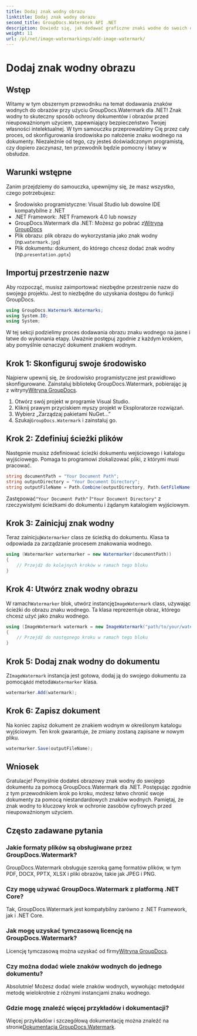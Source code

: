 ```yaml
---
title: Dodaj znak wodny obrazu
linktitle: Dodaj znak wodny obrazu
second_title: GroupDocs.Watermark API .NET
description: Dowiedz się, jak dodawać graficzne znaki wodne do swoich dokumentów za pomocą GroupDocs.Watermark dla platformy .NET, korzystając ze szczegółowego samouczka krok po kroku.
weight: 11
url: /pl/net/image-watermarkings/add-image-watermark/
---
```


# Dodaj znak wodny obrazu

## Wstęp
Witamy w tym obszernym przewodniku na temat dodawania znaków wodnych do obrazów przy użyciu GroupDocs.Watermark dla .NET! Znak wodny to skuteczny sposób ochrony dokumentów i obrazów przed nieupoważnionym użyciem, zapewniający bezpieczeństwo Twojej własności intelektualnej. W tym samouczku przeprowadzimy Cię przez cały proces, od skonfigurowania środowiska po nałożenie znaku wodnego na dokumenty. Niezależnie od tego, czy jesteś doświadczonym programistą, czy dopiero zaczynasz, ten przewodnik będzie pomocny i łatwy w obsłudze.
## Warunki wstępne
Zanim przejdziemy do samouczka, upewnijmy się, że masz wszystko, czego potrzebujesz:
- Środowisko programistyczne: Visual Studio lub dowolne IDE kompatybilne z .NET
- .NET Framework: .NET Framework 4.0 lub nowszy
-  GroupDocs.Watermark dla .NET: Możesz go pobrać z[Witryna GroupDocs](https://releases.groupdocs.com/Watermark/net/)
-  Plik obrazu: plik obrazu do wykorzystania jako znak wodny (np.`watermark.jpg`)
- Plik dokumentu: dokument, do którego chcesz dodać znak wodny (np.`presentation.pptx`)
## Importuj przestrzenie nazw
Aby rozpocząć, musisz zaimportować niezbędne przestrzenie nazw do swojego projektu. Jest to niezbędne do uzyskania dostępu do funkcji GroupDocs.
```csharp
using GroupDocs.Watermark.Watermarks;
using System.IO;
using System;
```
W tej sekcji podzielimy proces dodawania obrazu znaku wodnego na jasne i łatwe do wykonania etapy. Uważnie postępuj zgodnie z każdym krokiem, aby pomyślnie oznaczyć dokument znakiem wodnym.
## Krok 1: Skonfiguruj swoje środowisko
 Najpierw upewnij się, że środowisko programistyczne jest prawidłowo skonfigurowane. Zainstaluj bibliotekę GroupDocs.Watermark, pobierając ją z witryny[Witryna GroupDocs](https://releases.groupdocs.com/Watermark/net/).
1. Otwórz swój projekt w programie Visual Studio.
2. Kliknij prawym przyciskiem myszy projekt w Eksploratorze rozwiązań.
3. Wybierz „Zarządzaj pakietami NuGet…”
4.  Szukaj`GroupDocs.Watermark` i zainstaluj go.
## Krok 2: Zdefiniuj ścieżki plików
Następnie musisz zdefiniować ścieżki dokumentu wejściowego i katalogu wyjściowego. Pomaga to programowi zlokalizować pliki, z którymi musi pracować.
```csharp
string documentPath = "Your Document Path";
string outputDirectory = "Your Document Directory";
string outputFileName = Path.Combine(outputDirectory, Path.GetFileName(documentPath));
```
 Zastępować`"Your Document Path"` I`"Your Document Directory"` z rzeczywistymi ścieżkami do dokumentu i żądanym katalogiem wyjściowym.
## Krok 3: Zainicjuj znak wodny
Teraz zainicjuj`Watermarker` class ze ścieżką do dokumentu. Klasa ta odpowiada za zarządzanie procesem znakowania wodnego.
```csharp
using (Watermarker watermarker = new Watermarker(documentPath))
{
    // Przejdź do kolejnych kroków w ramach tego bloku
}
```
## Krok 4: Utwórz znak wodny obrazu
 W ramach`Watermarker` blok, utwórz instancję`ImageWatermark` class, używając ścieżki do obrazu znaku wodnego. Ta klasa reprezentuje obraz, którego chcesz użyć jako znaku wodnego.
```csharp
using (ImageWatermark watermark = new ImageWatermark("path/to/your/watermark.jpg"))
{
    // Przejdź do następnego kroku w ramach tego bloku
}
```
## Krok 5: Dodaj znak wodny do dokumentu
 Z`ImageWatermark` instancja jest gotowa, dodaj ją do swojego dokumentu za pomocą`Add` metoda`Watermarker` klasa.
```csharp
watermarker.Add(watermark);
```
## Krok 6: Zapisz dokument
Na koniec zapisz dokument ze znakiem wodnym w określonym katalogu wyjściowym. Ten krok gwarantuje, że zmiany zostaną zapisane w nowym pliku.
```csharp
watermarker.Save(outputFileName);
```
## Wniosek
Gratulacje! Pomyślnie dodałeś obrazowy znak wodny do swojego dokumentu za pomocą GroupDocs.Watermark dla .NET. Postępując zgodnie z tym przewodnikiem krok po kroku, możesz łatwo chronić swoje dokumenty za pomocą niestandardowych znaków wodnych. Pamiętaj, że znak wodny to kluczowy krok w ochronie zasobów cyfrowych przed nieupoważnionym użyciem.

## Często zadawane pytania
### Jakie formaty plików są obsługiwane przez GroupDocs.Watermark?
GroupDocs.Watermark obsługuje szeroką gamę formatów plików, w tym PDF, DOCX, PPTX, XLSX i pliki obrazów, takie jak JPEG i PNG.
### Czy mogę używać GroupDocs.Watermark z platformą .NET Core?
Tak, GroupDocs.Watermark jest kompatybilny zarówno z .NET Framework, jak i .NET Core.
### Jak mogę uzyskać tymczasową licencję na GroupDocs.Watermark?
 Licencję tymczasową można uzyskać od firmy[Witryna GroupDocs](https://purchase.groupdocs.com/temporary-license/).
### Czy można dodać wiele znaków wodnych do jednego dokumentu?
 Absolutnie! Możesz dodać wiele znaków wodnych, wywołując metodę`Add` metodę wielokrotnie z różnymi instancjami znaku wodnego.
### Gdzie mogę znaleźć więcej przykładów i dokumentacji?
 Więcej przykładów i szczegółową dokumentację można znaleźć na stronie[Dokumentacja GroupDocs.Watermark](https://tutorials.groupdocs.com/Watermark/net/).